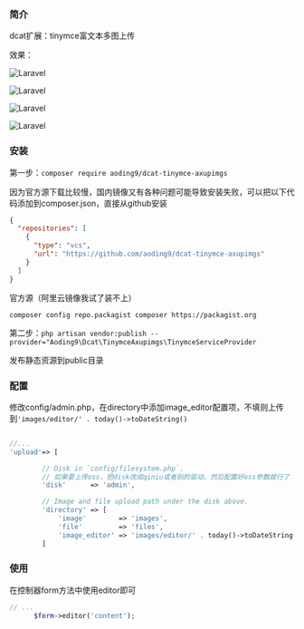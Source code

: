 ### 简介

dcat扩展：tinymce富文本多图上传

效果：

![Laravel](https://cdn.learnku.com/uploads/images/202306/09/78338/hebjBHjITk.png!large)

![Laravel](https://cdn.learnku.com/uploads/images/202306/09/78338/gfJMOTqHAp.png!large)

![Laravel](https://cdn.learnku.com/uploads/images/202306/09/78338/au0JseBO00.png!large)

![Laravel](https://cdn.learnku.com/uploads/images/202306/09/78338/EIJa30Gfl1.png!large)

### 安装

第一步：`composer require aoding9/dcat-tinymce-axupimgs`



因为官方源下载比较慢，国内镜像又有各种问题可能导致安装失败，可以把以下代码添加到composer.json，直接从github安装
```json
{
  "repositories": [
    {
      "type": "vcs",
      "url": "https://github.com/aoding9/dcat-tinymce-axupimgs"
    }
  ]
}
```

官方源（阿里云镜像我试了装不上）

`composer config repo.packagist composer https://packagist.org`


第二步：`php artisan vendor:publish --provider="Aoding9\Dcat\TinymceAxupimgs\TinymceServiceProvider`

发布静态资源到public目录


### 配置

修改config/admin.php，在directory中添加image_editor配置项，不填则上传到`'images/editor/' . today()->toDateString()`
```php

//...
'upload'=> [

        // Disk in `config/filesystem.php`.
        // 如果要上传oss，把disk改成qiniu或者别的驱动，然后配置好oss参数就行了
        'disk'      => 'admin',

        // Image and file upload path under the disk above.
        'directory' => [
            'image'        => 'images',
            'file'         => 'files',
            'image_editor' => 'images/editor/' . today()->toDateString(), // 多图上传的路径
        ]

```




### 使用
在控制器form方法中使用editor即可
```php
// ...
      $form->editor('content');

```
